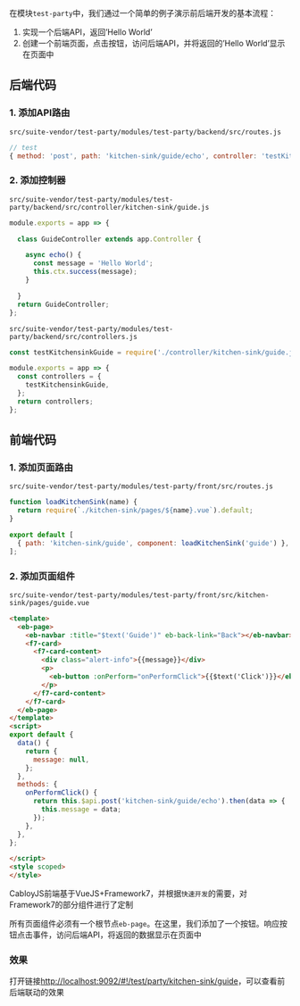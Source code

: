 在模块`test-party`中，我们通过一个简单的例子演示前后端开发的基本流程：

1. 实现一个后端API，返回’Hello World’
2. 创建一个前端页面，点击按钮，访问后端API，并将返回的’Hello World’显示在页面中

## 后端代码

### 1\. 添加API路由

`src/suite-vendor/test-party/modules/test-party/backend/src/routes.js`

``` javascript
// test
{ method: 'post', path: 'kitchen-sink/guide/echo', controller: 'testKitchensinkGuide' },
```

### 2\. 添加控制器

`src/suite-vendor/test-party/modules/test-party/backend/src/controller/kitchen-sink/guide.js`

``` javascript
module.exports = app => {

  class GuideController extends app.Controller {

    async echo() {
      const message = 'Hello World';
      this.ctx.success(message);
    }

  }
  return GuideController;
};
```

`src/suite-vendor/test-party/modules/test-party/backend/src/controllers.js`

``` javascript
const testKitchensinkGuide = require('./controller/kitchen-sink/guide.js');

module.exports = app => {
  const controllers = {
    testKitchensinkGuide,
  };
  return controllers;
};
```

## 前端代码

### 1\. 添加页面路由

`src/suite-vendor/test-party/modules/test-party/front/src/routes.js`

``` javascript
function loadKitchenSink(name) {
  return require(`./kitchen-sink/pages/${name}.vue`).default;
}

export default [
  { path: 'kitchen-sink/guide', component: loadKitchenSink('guide') },
];
```

### 2\. 添加页面组件

`src/suite-vendor/test-party/modules/test-party/front/src/kitchen-sink/pages/guide.vue`

``` html
<template>
  <eb-page>
    <eb-navbar :title="$text('Guide')" eb-back-link="Back"></eb-navbar>
    <f7-card>
      <f7-card-content>
        <div class="alert-info">{{message}}</div>
        <p>
          <eb-button :onPerform="onPerformClick">{{$text('Click')}}</eb-button>
        </p>
      </f7-card-content>
    </f7-card>
  </eb-page>
</template>
<script>
export default {
  data() {
    return {
      message: null,
    };
  },
  methods: {
    onPerformClick() {
      return this.$api.post('kitchen-sink/guide/echo').then(data => {
        this.message = data;
      });
    },
  },
};

</script>
<style scoped>
</style>
```

CabloyJS前端基于VueJS+Framework7，并根据`快速开发`的需要，对Framework7的部分组件进行了定制

所有页面组件必须有一个根节点`eb-page`。在这里，我们添加了一个按钮。响应按钮点击事件，访问后端API，将返回的数据显示在页面中

### 效果

打开链接<http://localhost:9092/#!/test/party/kitchen-sink/guide>，可以查看前后端联动的效果